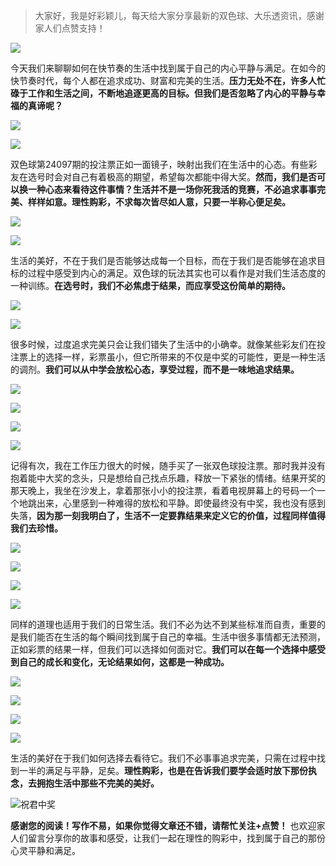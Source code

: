 
> 大家好，我是好彩颖儿，每天给大家分享最新的双色球、大乐透资讯，感谢家人们点赞支持！

![](https://cdn.jsdelivr.net/gh/wangwenjie1314/PicCDN/2024-7-11/1720660897499-image.png)


今天我们来聊聊如何在快节奏的生活中找到属于自己的内心平静与满足。在如今的快节奏时代，每个人都在追求成功、财富和完美的生活。**压力无处不在，许多人忙碌于工作和生活之间，不断地追逐更高的目标。但我们是否忽略了内心的平静与幸福的真谛呢？**

![](https://cdn.jsdelivr.net/gh/wangwenjie1314/PicCDN/2024-8-22/1724289131577-image.png)


![](https://cdn.jsdelivr.net/gh/wangwenjie1314/PicCDN/2024-8-22/1724289295765-image.png)


双色球第24097期的投注票正如一面镜子，映射出我们在生活中的心态。有些彩友在选号时会对自己有着极高的期望，希望每次都能中得大奖。**然而，我们是否可以换一种心态来看待这件事情？生活并不是一场你死我活的竞赛，不必追求事事完美、样样如意。理性购彩，不求每次皆尽如人意，只要一半称心便足矣。**


![](https://cdn.jsdelivr.net/gh/wangwenjie1314/PicCDN/2024-8-22/1724289608108-image.png)


![](https://cdn.jsdelivr.net/gh/wangwenjie1314/PicCDN/2024-8-22/1724289664295-image.png)


生活的美好，不在于我们是否能够达成每一个目标，而在于我们是否能够在追求目标的过程中感受到内心的满足。双色球的玩法其实也可以看作是对我们生活态度的一种训练。**在选号时，我们不必焦虑于结果，而应享受这份简单的期待。**

![](https://cdn.jsdelivr.net/gh/wangwenjie1314/PicCDN/2024-8-22/1724289300903-image.png)


![](https://cdn.jsdelivr.net/gh/wangwenjie1314/PicCDN/2024-8-22/1724289307116-image.png)



很多时候，过度追求完美只会让我们错失了生活中的小确幸。就像某些彩友们在投注票上的选择一样，彩票虽小，但它所带来的不仅是中奖的可能性，更是一种生活的调剂。**我们可以从中学会放松心态，享受过程，而不是一味地追求结果。**

![](https://cdn.jsdelivr.net/gh/wangwenjie1314/PicCDN/2024-8-22/1724289728063-image.png)

![](https://cdn.jsdelivr.net/gh/wangwenjie1314/PicCDN/2024-8-22/1724289495440-image.png)

![](https://cdn.jsdelivr.net/gh/wangwenjie1314/PicCDN/2024-8-22/1724289746102-image.png)

![](https://cdn.jsdelivr.net/gh/wangwenjie1314/PicCDN/2024-8-22/1724289790872-image.png)






记得有次，我在工作压力很大的时候，随手买了一张双色球投注票。那时我并没有抱着能中大奖的念头，只是想给自己找点乐趣，释放一下紧张的情绪。结果开奖的那天晚上，我坐在沙发上，拿着那张小小的投注票，看着电视屏幕上的号码一个一个地跳出来，心里感到一种难得的放松和平静。即使最终没有中奖，我也没有感到失落，**因为那一刻我明白了，生活不一定要靠结果来定义它的价值，过程同样值得我们去珍惜。**



![](https://cdn.jsdelivr.net/gh/wangwenjie1314/PicCDN/2024-8-22/1724289688225-image.png)

![](https://cdn.jsdelivr.net/gh/wangwenjie1314/PicCDN/2024-8-22/1724289704034-image.png)

![](https://cdn.jsdelivr.net/gh/wangwenjie1314/PicCDN/2024-8-22/1724289803971-image.png)



![](https://cdn.jsdelivr.net/gh/wangwenjie1314/PicCDN/2024-8-22/1724289340690-image.png)




同样的道理也适用于我们的日常生活。我们不必为达不到某些标准而自责，重要的是我们能否在生活的每个瞬间找到属于自己的幸福。生活中很多事情都无法预测，正如彩票的结果一样，但我们可以选择如何面对它。**我们可以在每一个选择中感受到自己的成长和变化，无论结果如何，这都是一种成功。**


![](https://cdn.jsdelivr.net/gh/wangwenjie1314/PicCDN/2024-8-22/1724289826664-image.png)


![](https://cdn.jsdelivr.net/gh/wangwenjie1314/PicCDN/2024-8-22/1724289459928-image.png)

![](https://cdn.jsdelivr.net/gh/wangwenjie1314/PicCDN/2024-8-22/1724289455632-image.png)


![](https://cdn.jsdelivr.net/gh/wangwenjie1314/PicCDN/2024-8-22/1724289842216-image.png)


生活的美好在于我们如何选择去看待它。我们不必事事追求完美，只需在过程中找到一半的满足与平静，足矣。**理性购彩，也是在告诉我们要学会适时放下那份执念，去拥抱生活中那些不完美的美好。**

![祝君中奖](https://cdn.jsdelivr.net/gh/wangwenjie1314/PicCDN/2024-8-14/1723617001718-image.png)


**感谢您的阅读！写作不易，如果你觉得文章还不错，请帮忙关注+点赞！** 也欢迎家人们留言分享你的故事和感受，让我们一起在理性的购彩中，找到属于自己的那份心灵平静和满足。

